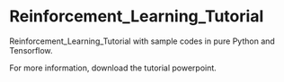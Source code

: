 # Reinforcement_Learning_Tutorial
Reinforcement_Learning_Tutorial with sample codes in pure Python and Tensorflow.


For more information, download the tutorial powerpoint.

